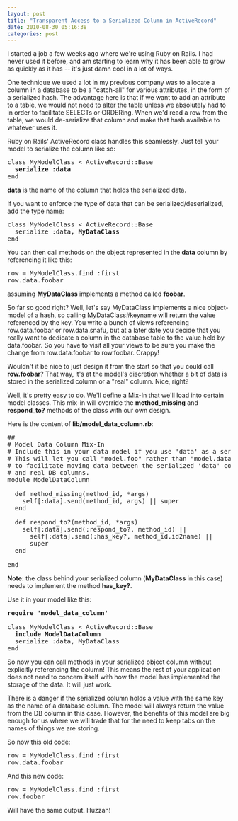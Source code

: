 ```yaml
---
layout: post
title: "Transparent Access to a Serialized Column in ActiveRecord"
date: 2010-08-30 05:16:38
categories: post
---
```

I started a job a few weeks ago where we're using Ruby on Rails.  I had never used it before, and am starting to learn why it has been able to grow as quickly as it has -- it's just damn cool in a lot of ways.

One technique we used a lot in my previous company was to allocate a column in a database to be a "catch-all" for various attributes, in the form of a serialized hash.  The advantage here is that if we want to add an attribute to a table, we would not need to alter the table unless we absolutely had to in order to facilitate SELECTs or ORDERing.  When we'd read a row from the table, we would de-serialize that column and make that hash available to whatever uses it.  

Ruby on Rails' ActiveRecord class handles this seamlessly.  Just tell your model to serialize the column like so:
<pre>class MyModelClass < ActiveRecord::Base
  <strong>serialize :data</strong>
end</code></pre>
<strong>data</strong> is the name of the column that holds the serialized data.

If you want to enforce the type of data that can be serialized/deserialized, add the type name:
<pre>class MyModelClass < ActiveRecord::Base
  serialize :data<strong>, MyDataClass</strong>
end</pre>

You can then call methods on the object represented in the <strong>data</strong> column by referencing it like this:
<pre>row = MyModelClass.find :first
row.data.foobar</pre>
assuming <strong>MyDataClass</strong> implements a method called <strong>foobar</strong>.

So far so good right?  Well, let's say MyDataClass implements a nice object-model of a hash, so calling MyDataClass#keyname will return the value referenced by the key.  You write a bunch of views referencing row.data.foobar or row.data.snafu, but at a later date you decide that you really want to dedicate a column in the database table to the value held by data.foobar.  So you have to visit all your views to be sure you make the change from row.data.foobar to row.foobar.  Crappy!

Wouldn't it be nice to just design it from the start so that you could call <strong>row.foobar</strong>?  That way, it's at the model's discretion whether a bit of data is stored in the serialized column or a "real" column.  Nice, right?

Well, it's pretty easy to do.  We'll define a Mix-In that we'll load into certain model classes.  This mix-in will override the <strong>method_missing</strong> and <strong>respond_to?</strong> methods of the class with our own design.  

Here is the content of <strong>lib/model_data_column.rb</strong>:
<pre>## 
# Model Data Column Mix-In
# Include this in your data model if you use 'data' as a serialized object.
# This will let you call "model.foo" rather than "model.data.foo"
# to facilitate moving data between the serialized 'data' column 
# and real DB columns.
module ModelDataColumn

  def method_missing(method_id, *args)
    self[:data].send(method_id, args) || super
  end

  def respond_to?(method_id, *args)
    self[:data].send(:respond_to?, method_id) || 
      self[:data].send(:has_key?, method_id.id2name) || 
      super
  end

end</pre>

<strong>Note:</strong> the class behind your serialized column (<strong>MyDataClass</strong> in this case) needs to implement the method <strong>has_key?</strong>.

Use it in your model like this:
<pre><strong>require 'model_data_column'</strong>

class MyModelClass < ActiveRecord::Base
  <strong>include ModelDataColumn</strong>
  serialize :data, MyDataClass 
end</pre>

So now you can call methods in your serialized object column without explicitly referencing the column!  This means the rest of your application does not need to concern itself with how the model has implemented the storage of the data.  It will just work.

There is a danger if the serialized column holds a value with the same key as the name of a database column.  The model will always return the value from the DB column in this case.  However, the benefits of this model are big enough for us where we will trade that for the need to keep tabs on the names of things we are storing.

So now this old code:
<pre>row = MyModelClass.find :first
row.data.foobar</pre>
And this new code:
<pre>row = MyModelClass.find :first
row.foobar</pre>
Will have the same output.  Huzzah!

